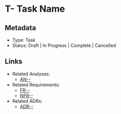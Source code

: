 # T-<id> Task Name

## Metadata

- Type: Task
- Status: Draft | In Progress | Complete | Cancelled
  <!-- Draft: Under discussion | In Progress: Actively working | Complete: Code complete | Cancelled: Work intentionally halted -->

## Links

- Related Analyses:
  - [AN-<id>-<topic>](../analysis/AN-<id>-<topic>.md)
- Related Requirements:
  - [FR-<id>-<name>](../requirements/FR-<id>-<name>.md)
  - [NFR-<id>-<name>](../requirements/NFR-<id>-<name>.md)
- Related ADRs:
  - [ADR-<id>-<title>](../adr/ADR-<id>-<title>.md)
- Associated Design Document:
  - [T-<id>-<task>-design](../tasks/T-<id>-<task>/design.md)
- Associated Plan Document:
  - [T-<id>-<task>-plan](../tasks/T-<id>-<task>/plan.md)

## Summary

`[One or two sentences describing the objective and desired outcome.]`

## Scope

- In scope: `[Bulleted responsibilities or deliverables]`
- Out of scope: `[Bulleted exclusions or N/A – <reason>]`

## Success Metrics

- `[Metric name]`: `[Definition and target]`
- `[Metric name]`: `[Definition and target]`

---

## Template Usage

For detailed instructions and key principles, see [Template Usage Instructions](README.md#task-template-taskmd) in the templates README.
